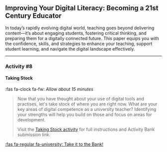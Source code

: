## Improving Your Digital Literacy: Becoming a 21st Century Educator

In today’s rapidly evolving digital world, teaching goes beyond delivering content—it’s about engaging students, fostering critical thinking, and preparing them for a digitally connected future. This paper equips you with the confidence, skills, and strategies to enhance your teaching, support student learning, and navigate the digital landscape effectively.

* * *

### Activity #8
#### Taking Stock
:fas fa-clock fa-fw: *Allow about 15 minutes*
> Now that you have thought about your use of digital tools and practises, let's take stock of where you are right now. What are your key areas of digital competence as a university teacher? Identifying your strengths will help you build on those and focus on areas for development.
>
> Visit the [Taking Stock activity](https://elearn.waikato.ac.nz/mod/forum/view.php?id=2041992) for full instructions and Activity Bank submission link.

[:fas fa-regular fa-university: Take it to the Bank!](https://elearn.waikato.ac.nz/mod/forum/view.php?id=2041992 " :class=button")

               